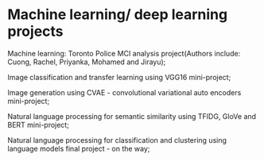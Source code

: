 # Machine learning/ deep learning projects
Machine learning: Toronto Police MCI analysis project(Authors include: Cuong, Rachel, Priyanka, Mohamed and Jirayu);

Image classification and transfer learning using VGG16 mini-project; 

Image generation using CVAE - convolutional variational auto encoders mini-project;

Natural language processing for semantic similarity using TFIDG, GloVe and BERT mini-project;

Natural language processing for classification and clustering using language models final project - on the way;
